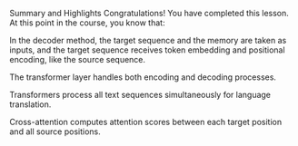 Summary and Highlights
Congratulations! You have completed this lesson. At this point in the course, you know that:

In the decoder method, the target sequence and the memory are taken as inputs, and the target sequence receives token embedding and positional encoding, like the source sequence.

The transformer layer handles both encoding and decoding processes.

Transformers process all text sequences simultaneously for language translation.

Cross-attention computes attention scores between each target position and all source positions.